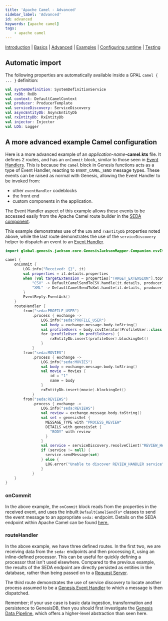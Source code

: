 ```yaml
---
title: 'Apache Camel - Advanced'
sidebar_label: 'Advanced'
id: advanced
keywords: [apache camel]
tags:
    - apache camel
---
```


[Introduction](/server/integration/apache-camel/introduction/)  | [Basics](/server/integration/apache-camel/basics) | [Advanced](/server/integration/apache-camel/advanced) | [Examples](/server/integration/apache-camel/examples) | [Configuring runtime](/server/integration/apache-camel/configuring-runtime) | [Testing](/server/integration/apache-camel/testing)

## Automatic import

The following properties are automatically available inside a GPAL `camel { ... }` definition:

```kotlin
val systemDefinition: SystemDefinitionService
val rxDb: RxDb
val context: DefaultCamelContext
val producer: ProducerTemplate
val serviceDiscovery: ServiceDiscovery
val asyncEntityDb: AsyncEntityDb
val rxEntityDb: RxEntityDb
val injector: Injector
val LOG: Logger
```

## A more advanced example Camel configuration

Here is a more advanced example of an _application-name_**-camel.kts** file. It defines 2 routes, and has an `onCommit` block, similar to those seen in [Event Handlers](/server/event-handler/basics/). This is because the `camel` block in Genesis functions acts as a type of Event Handler, reacting to `EVENT_CAMEL_SEND` message types. These events can be raised as normal with Genesis, allowing the Event Handler to be invoked from:

- other `eventHandler` codeblocks
- the front end
- custom components in the application.

The Event Handler aspect of this example allows these events to be accessed easily from the Apache Camel route builder in the [SEDA component](https://camel.apache.org/components/3.16.x/seda-component.html).

This example demonstrates use of the `LOG` and `rxEntityDb` properties noted above, while the last route demonstrates the use of the `serviceDiscovery` helper to dispatch an event to an [Event Handler](/server/event-handler/basics/).

```kotlin
import global.genesis.jackson.core.GenesisJacksonMapper.Companion.csvIterator

camel {
    onCommit {
        LOG.info("Received: {}", it)
        val properties = it.details.properties
        when (val targetExtension = properties["TARGET_EXTENSION"].toString()) {
            "CSV" -> DefaultCamelSendToCSV.handle(it.details, producer)
            "XML" -> DefaultCamelSendToXml.handle(it.details, producer)
        }
        EventReply.EventAck()
    }
    routeHandler {
        from("seda:PROFILE_USER")
            .process { exchange ->
                LOG.info("seda:PROFILE_USER")
                val body = exchange.message.body.toString()
                val profileUsers = body.csvIterator(ProfileUser::class.java)
                for (profileUser in profileUsers) {
                    rxEntityDb.insert(profileUser).blockingGet()
                }
            }
        from("seda:MOVIES")
            .process { exchange ->
                LOG.info("seda:MOVIES")
                val body = exchange.message.body.toString()
                val movie = Movies {
                    id = "1"
                    name = body
                }
                rxEntityDb.insert(movie).blockingGet()
            }
        from("seda:REVIEWS")
            .process { exchange ->
                LOG.info("seda:REVIEWS")
                val review = exchange.message.body.toString()
                val set = genesisSet {
                  MESSAGE_TYPE with "PROCESS_REVIEW"
                  DETAILS with genesisSet {
                    "BODY" with review
                  }
                }
                val service = serviceDiscovery.resolveClient("REVIEW_HANDLER")
                if (service != null) {
                  service.sendMessage(set)
                } else {
                  LOG.error("Unable to discover REVIEW_HANDLER service")
                }
            }
    }
}
```

### onCommit
In the above example, the `onCommit` block reads from the properties in the received event, and uses the inbuilt `DefaultCamelSendTo*` classes to send the event message to an appropriate `seda:` endpoint. Details on the SEDA endpoint within Apache Camel can be found [here.](https://camel.apache.org/components/3.16.x/seda-component.html)

### routeHandler
In the above example, we have three defined routes. In the first two, we are receiving data from the `seda:` endpoints and then processing it, using an inline-defined processor. This can be useful for quickly defining a processor that isn't used elsewhere. Compared to the previous example, the results of the SEDA endpoint are directly persisted as entities in the database, rather than being passed on to a [Request Server](/server/request-server/basics/).

The third route demonstrates the use of service discovery to locate another process assumed to be a [Genesis Event Handler](/server/event-handler/basics/) to which a message is then dispatched.

Remember; if your use case is basic data ingestion, transformation and persistence to GenesisDB, then you should first investigate the [Genesis Data Pipeline](/server/integration/data-pipeline/introduction/), which offers a higher-level abstraction than seen here.
